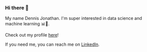### Hi there 👋
My name Dennis Jonathan. I'm super interested in data science and machine learning 📊🤖.

Check out my profile [here](https://dennisjooo.github.io)!

If you need me, you can reach me on [LinkedIn](https://www.linkedin.com/in/dennisjooo/).

<!--
**dennisjooo/dennisjooo** is a ✨ _special_ ✨ repository because its `README.md` (this file) appears on your GitHub profile.

Here are some ideas to get you started:

- 🔭 I’m currently working on ...
- 🌱 I’m currently learning ...
- 👯 I’m looking to collaborate on ...
- 🤔 I’m looking for help with ...
- 💬 Ask me about ...
- 📫 How to reach me: ...
- 😄 Pronouns: ...
- ⚡ Fun fact: ...
-->
